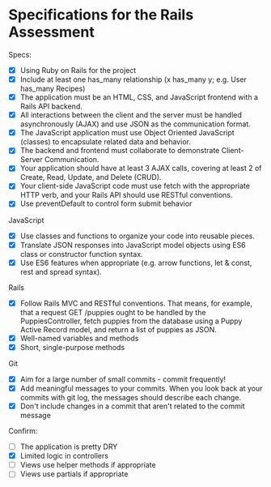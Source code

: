 # Specifications for the Rails Assessment

Specs:
- [x] Using Ruby on Rails for the project
- [x] Include at least one has_many relationship (x has_many y; e.g. User has_many Recipes) 
- [x] The application must be an HTML, CSS, and JavaScript frontend with a Rails API backend. 
- [x] All interactions between the client and the server must be handled asynchronously (AJAX) and use JSON as the communication format.
- [x] The JavaScript application must use Object Oriented JavaScript (classes) to encapsulate related data and behavior.
- [x] The backend and frontend must collaborate to demonstrate Client-Server Communication. 
- [x] Your application should have at least 3 AJAX calls, covering at least 2 of Create, Read, Update, and Delete (CRUD). 
- [x] Your client-side JavaScript code must use fetch with the appropriate HTTP verb, and your Rails API should use RESTful conventions.
- [x] Use preventDefault to control form submit behavior

JavaScript
- [x] Use classes and functions to organize your code into reusable pieces.
- [x] Translate JSON responses into JavaScript model objects using ES6 class or constructor function syntax.
- [x] Use ES6 features when appropriate (e.g. arrow functions, let & const, rest and spread syntax).

Rails
- [x] Follow Rails MVC and RESTful conventions. That means, for example, that a request GET /puppies ought to be handled by the PuppiesController, fetch puppies from the database using a Puppy Active Record model, and return a list of puppies as JSON.
- [x] Well-named variables and methods
- [x] Short, single-purpose methods

Git
- [x] Aim for a large number of small commits - commit frequently!
- [x] Add meaningful messages to your commits. When you look back at your commits with git log, the messages should describe each change.
- [x] Don't include changes in a commit that aren't related to the commit message

Confirm:
- [ ] The application is pretty DRY
- [x] Limited logic in controllers
- [ ] Views use helper methods if appropriate
- [ ] Views use partials if appropriate